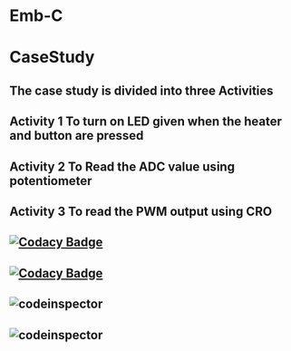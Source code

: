 # Emb-C
# CaseStudy
## The case study is divided into three Activities
## Activity 1 To turn on LED given when the heater and button are pressed
## Activity 2 To Read the ADC value using potentiometer
## Activity 3 To read the PWM output using CRO 
## [![Codacy Badge](https://app.codacy.com/project/badge/Grade/eb185ce8402947efbfc732737080b57e)](https://www.codacy.com/gh/Aishma19/Emb-C/dashboard?utm_source=github.com&amp;utm_medium=referral&amp;utm_content=Aishma19/Emb-C&amp;utm_campaign=Badge_Grade) 
## [![Codacy Badge](https://app.codacy.com/project/badge/Grade/eb185ce8402947efbfc732737080b57e)](https://www.codacy.com/gh/Aishma19/Emb-C/dashboard?utm_source=github.com&amp;utm_medium=referral&amp;utm_content=Aishma19/Emb-C&amp;utm_campaign=Badge_Grade)
## ![codeinspector](https://www.code-inspector.com/project/28975/score/svg)
## ![codeinspector](https://www.code-inspector.com/project/28975/status/svg)
